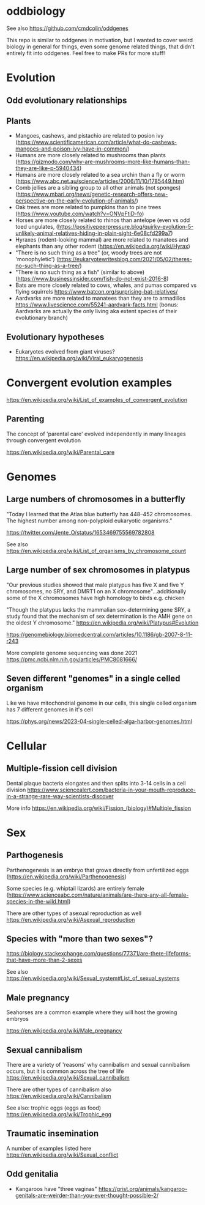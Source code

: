 # oddbiology

See also https://github.com/cmdcolin/oddgenes


This repo is similar to oddgenes in motivation, but I wanted to cover weird biology in general for things, even some genome related things, that didn't entirely fit into oddgenes. Feel free to make PRs for more stuff!


# Evolution

## Odd evolutionary relationships

## Plants

- Mangoes, cashews, and pistachio are related to posion ivy (https://www.scientificamerican.com/article/what-do-cashews-mangoes-and-poison-ivy-have-in-common/)
- Humans are more closely related to mushrooms than plants (https://gizmodo.com/why-are-mushrooms-more-like-humans-than-they-are-like-p-5940434)
- Humans are more closely related to a sea urchin than a fly or worm (https://www.abc.net.au/science/articles/2006/11/10/1785449.htm)
- Comb jellies are a sibling group to all other animals (not sponges) (https://www.mbari.org/news/genetic-research-offers-new-perspective-on-the-early-evolution-of-animals/)
- Oak trees are more related to pumpkins than to pine trees (https://www.youtube.com/watch?v=ONVpFtiD-fo)
- Horses are more closely related to rhinos than antelope (even vs odd toed ungulates, (https://positivepeerpressure.blog/quirky-evolution-5-unlikely-animal-relatives-hiding-in-plain-sight-6e08cfd299a7)
- Hyraxes (rodent-looking mammal) are more related to manatees and elephants than any other rodent (https://en.wikipedia.org/wiki/Hyrax)
- "There is no such thing as a tree" (or, woody trees are not 'monophyletic') (https://eukaryotewritesblog.com/2021/05/02/theres-no-such-thing-as-a-tree/)
- "There is no such thing as a fish" (similar to above) (https://www.businessinsider.com/fish-do-not-exist-2016-8)
- Bats are more closely related to cows, whales, and pumas compared vs flying squirrels  https://www.batcon.org/surprising-bat-relatives/
- Aardvarks are more related to manatees than they are to armadillos https://www.livescience.com/55241-aardvark-facts.html (bonus: Aardvarks are actually the only living aka extent species of their evolutionary branch)

## Evolutionary hypotheses

- Eukaryotes evolved from giant viruses?  https://en.wikipedia.org/wiki/Viral_eukaryogenesis 

# Convergent evolution examples

https://en.wikipedia.org/wiki/List_of_examples_of_convergent_evolution

## Parenting

The concept of 'parental care' evolved independently in many lineages  through convergent evolution

https://en.wikipedia.org/wiki/Parental_care



# Genomes

## Large numbers of chromosomes in a butterfly

"Today I learned that the Atlas blue butterfly has 448–452 chromosomes. The highest number among  non-polyploid eukaryotic organisms."

https://twitter.com/Jente_O/status/1653469755569782808

See also https://en.wikipedia.org/wiki/List_of_organisms_by_chromosome_count

## Large number of sex chromosomes in platypus

"Our previous studies showed that male platypus has five X and five Y chromosomes, no SRY, and DMRT1 on an X chromosome"...additionally some of the X chromosomes have high homology to birds e.g. chicken

"Though the platypus lacks the mammalian sex-determining gene SRY, a study found that the mechanism of sex determination is the AMH gene on the oldest Y chromosome." https://en.wikipedia.org/wiki/Platypus#Evolution

https://genomebiology.biomedcentral.com/articles/10.1186/gb-2007-8-11-r243

More complete genome sequencing was done 2021 https://pmc.ncbi.nlm.nih.gov/articles/PMC8081666/


## Seven different "genomes" in a single celled organism

Like we have mitochondrial genome in our cells, this single celled organism has 7 different genomes in it's cell

https://phys.org/news/2023-04-single-celled-alga-harbor-genomes.html

# Cellular

## Multiple-fission cell division

Dental plaque bacteria elongates and then splits into 3-14 cells in a cell division https://www.sciencealert.com/bacteria-in-your-mouth-reproduce-in-a-strange-rare-way-scientists-discover

More info https://en.wikipedia.org/wiki/Fission_(biology)#Multiple_fission

# Sex

## Parthogenesis

Parthenogenesis is an embryo that grows directly from unfertilized eggs (https://en.wikipedia.org/wiki/Parthenogenesis)

Some species (e.g. whiptail lizards) are entirely female (https://www.scienceabc.com/nature/animals/are-there-any-all-female-species-in-the-wild.html)

There are other types of asexual reproduction as well https://en.wikipedia.org/wiki/Asexual_reproduction

## Species with "more than two sexes"?

https://biology.stackexchange.com/questions/77371/are-there-lifeforms-that-have-more-than-2-sexes

See also https://en.wikipedia.org/wiki/Sexual_system#List_of_sexual_systems

## Male pregnancy

Seahorses are a common example where they will host the growing embryos

https://en.wikipedia.org/wiki/Male_pregnancy

## Sexual cannibalism

There are a variety of 'reasons' why cannibalism and sexual cannibalism occurs, but it is common across the tree of life https://en.wikipedia.org/wiki/Sexual_cannibalism

There are other types of cannibalism also https://en.wikipedia.org/wiki/Cannibalism

See also: trophic eggs (eggs as food) https://en.wikipedia.org/wiki/Trophic_egg

## Traumatic insemination

A number of examples listed here https://en.wikipedia.org/wiki/Sexual_conflict

## Odd genitalia

- Kangaroos have "three vaginas" https://grist.org/animals/kangaroo-genitals-are-weirder-than-you-ever-thought-possible-2/



